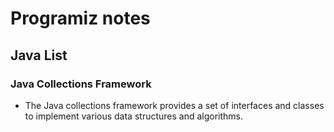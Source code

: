 # Programiz notes
## Java List
### Java Collections Framework
- The Java collections framework provides a set of interfaces and classes to implement various data structures and algorithms.
